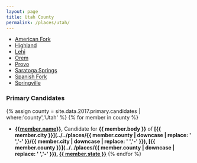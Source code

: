 ```yaml
---
layout: page
title: Utah County
permalink: /places/utah/
---
```


- [American Fork](american-fork)
- [Highland](highland)
- [Lehi](lehi)
- [Orem](orem)
- [Provo](provo)
- [Saratoga Springs](saratoga-springs)
- [Spanish Fork](spanish-fork)
- [Springville](springville)

### Primary Candidates
{% assign county = site.data.2017.primary.candidates | where:'county','Utah' %}
{% for member in county  %}
- <strong>[{{member.name}}](../../people/{{member.id}})</strong>, Candidate for <strong>{{ member.body }}</strong> of <strong>[{{ member.city }}](../../places/{{ member.county | downcase | replace: ' ','-' }}/{{ member.city | downcase | replace: ' ','-' }}), [{{ member.county }}](../../places/{{ member.county | downcase | replace: ' ','-' }}), [{{ member.state }}](../../places)</strong>
{% endfor %}
